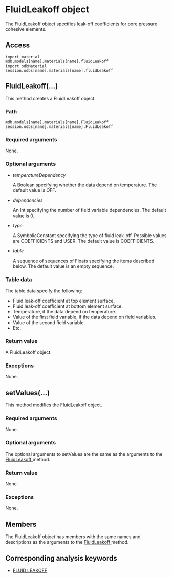 # FluidLeakoff object

The FluidLeakoff object specifies leak-off coefficients for pore pressure cohesive elements.

## Access

```
import material
mdb.models[name].materials[name].fluidLeakoff
import odbMaterial
session.odbs[name].materials[name].fluidLeakoff
```

## FluidLeakoff(...)



This method creates a FluidLeakoff object.



### Path

```
mdb.models[name].materials[name].FluidLeakoff
session.odbs[name].materials[name].FluidLeakoff
```

### Required arguments

None.

### Optional arguments

- *temperatureDependency*

  A Boolean specifying whether the data depend on temperature. The default value is OFF.

- *dependencies*

  An Int specifying the number of field variable dependencies. The default value is 0.

- *type*

  A SymbolicConstant specifying the type of fluid leak-off. Possible values are COEFFICIENTS and USER. The default value is COEFFICIENTS.

- *table*

  A sequence of sequences of Floats specifying the items described below. The default value is an empty sequence.

### Table data

The table data specify the following:

- Fluid leak-off coefficient at top element surface.
- Fluid leak-off coefficient at bottom element surface.
- Temperature, if the data depend on temperature.
- Value of the first field variable, if the data depend on field variables.
- Value of the second field variable.
- Etc.

### Return value

A FluidLeakoff object.

### Exceptions

None.



## setValues(...)



This method modifies the FluidLeakoff object.



### Required arguments

None.

### Optional arguments

The optional arguments to setValues are the same as the arguments to the [FluidLeakoff ](https://help.3ds.com/2022/english/DSSIMULIA_Established/SIMACAEKERRefMap/simaker-c-fluidleakoffpyc.htm?ContextScope=all#simaker-fluidleakofffluidleakoffpyc)method.

### Return value

None.

### Exceptions

None.



## Members

The FluidLeakoff object has members with the same names and descriptions as the arguments to the [FluidLeakoff ](https://help.3ds.com/2022/english/DSSIMULIA_Established/SIMACAEKERRefMap/simaker-c-fluidleakoffpyc.htm?ContextScope=all#simaker-fluidleakofffluidleakoffpyc)method.



## Corresponding analysis keywords

- [FLUID LEAKOFF](https://help.3ds.com/2022/english/DSSIMULIA_Established/SIMACAEKEYRefMap/simakey-r-fluidleakoff.htm?ContextScope=all#simakey-r-fluidleakoff)